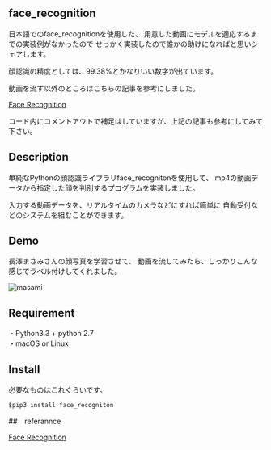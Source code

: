 ## face_recognition

日本語でのface_recognitionを使用した、
用意した動画にモデルを適応するまでの実装例がなかったので
せっかく実装したので誰かの助けになればと思いシェアします。

顔認識の精度としては、99.38%とかなりいい数字が出ています。

動画を流す以外のところはこちらの記事を参考にしました。

[Face Recognition](https://github.com/ageitgey/face_recognition/blob/master/README.md)

コード内にコメントアウトで補足はしていますが、上記の記事も参考にしてみて下さい。

## Description

単純なPythonの顔認識ライブラリface_recognitonを使用して、
mp4の動画データから指定した顔を判別するプログラムを実装しました。

入力する動画データを、リアルタイムのカメラなどにすれば簡単に
自動受付などのシステムを組むことができます。


## Demo
長澤まさみさんの顔写真を学習させて、
動画を流してみたら、しっかりこんな感じでラベル付けしてくれました。

<img src="https://i.imgur.com/JsMLyPQ.png" alt="masami" title="masami">



## Requirement
・Python3.3 + python 2.7<br>
 ・macOS or Linux

## Install
必要なものはこれぐらいです。
```
$pip3 install face_recogniton
```
##　referannce



[Face Recognition](https://github.com/ageitgey/face_recognition)
